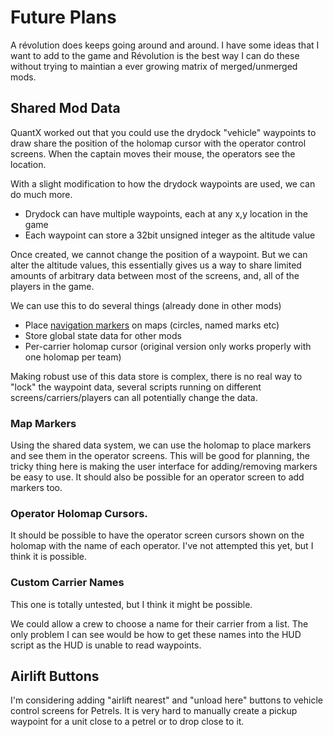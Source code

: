 # Future Plans

A révolution does keeps going around and around. I have some
ideas that I want to add to the game and Révolution is the 
best way I can do these without trying to maintian a ever growing
matrix of merged/unmerged mods.

## Shared Mod Data

QuantX worked out that you could use the drydock "vehicle" waypoints
to draw share the position of the holomap cursor with the operator control
screens.  When the captain moves their mouse, the operators see the location.

With a slight modification to how the drydock waypoints are used, we can do much
more. 

* Drydock can have multiple waypoints, each at any x,y location in the game
* Each waypoint can store a 32bit unsigned integer as the altitude value

Once created, we cannot change the position of a waypoint. But we can  alter the 
altitude values, this essentially gives us a way to share limited amounts of arbitrary data
between most of the screens, and, all of the players in the game.

We can use this to do several things (already done in other mods)

* Place [navigation markers](https://steamcommunity.com/sharedfiles/filedetails/?id=3021316783) on maps (circles, named marks etc)
* Store global state data for other mods
* Per-carrier holomap cursor (original version only works properly with one holomap per team)

Making robust use of this data store is complex, there is no real way to "lock" the waypoint data, several scripts
running on different screens/carriers/players can all potentially change the data.

### Map Markers

Using the shared data system, we can use the holomap to place markers and see them in the operator screens. This
will be good for planning, the tricky thing here is making the user interface for adding/removing markers be easy 
to use.  It should also be possible for an operator screen to add markers too.

### Operator Holomap Cursors.

It should be possible to have the operator screen cursors shown on the holomap with the name of each operator. I've
not attempted this yet, but I think it is possible.

### Custom Carrier Names

This one is totally untested, but I think it might be possible.

We could allow a crew to choose a name for their carrier from a list. The only problem I can see would
be how to get these names into the HUD script as the HUD is unable to read waypoints.

## Airlift Buttons

I'm considering adding "airlift nearest" and "unload here" buttons to vehicle control screens for Petrels. It is very hard
to manually create a pickup waypoint for a unit close to a petrel or to drop close to it.

